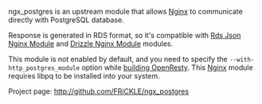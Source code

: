 <!---
    @title         Postgres Nginx Module
    @creator       Yichun Zhang
    @created       2011-06-21 08:28 GMT
    @modifier      Yichun Zhang
    @modifier_link yichun-zhang
    @modified      2011-06-22 07:36 GMT
    @changes       3
--->

ngx_postgres is an upstream module that allows [Nginx](nginx.html) to communicate
directly with PostgreSQL database.

Response is generated in RDS format, so it's compatible with [Rds Json Nginx Module](rds-json-nginx-module.html) and
[Drizzle Nginx Module](drizzle-nginx-module.html) modules.

This module is not enabled by default, and you need to specify the `--with-http_postgres_module` option
while [building OpenResty](installation.html). This [Nginx](nginx.html) module
requires libpq to be installed into your system.

Project page: http://github.com/FRiCKLE/ngx_postgres
